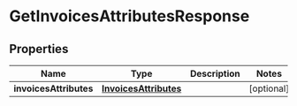 # GetInvoicesAttributesResponse

## Properties
Name | Type | Description | Notes
------------ | ------------- | ------------- | -------------
**invoicesAttributes** | [**InvoicesAttributes**](InvoicesAttributes.md) |  |  [optional]
